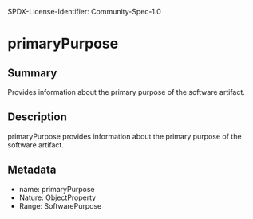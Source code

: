 SPDX-License-Identifier: Community-Spec-1.0

# primaryPurpose

## Summary

Provides information about the primary purpose of the software artifact.

## Description

primaryPurpose provides information about the primary purpose of the software
artifact.

## Metadata

- name: primaryPurpose
- Nature: ObjectProperty
- Range: SoftwarePurpose
